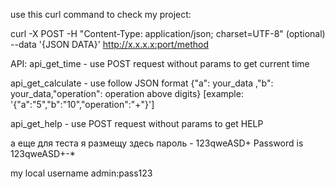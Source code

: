 use this curl command to check my project:
    
curl -X POST -H \"Content-Type: application\/json; charset=UTF-8\" (optional) --data '{JSON DATA}' http://x.x.x.x:port/method

API:
api_get_time - use POST request without params to get current time

api_get_calculate - use follow JSON format {\"a\": your_data ,\"b\": your_data,\"operation\": operation above digits}
[example: \'{\"a\":\"5\",\"b\":\"10\",\"operation\":\"+\"}\']
 
 api_get_help - use POST request without params to get HELP
 
 а еще для теста я размещу здесь пароль -   123qweASD+
 Password is 123qweASD+-*
 
 
 my local username admin:pass123
